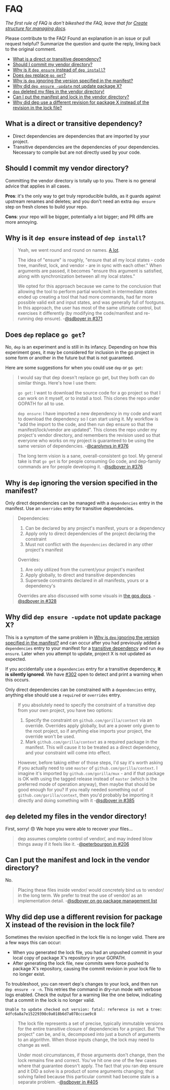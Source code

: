 # FAQ

_The first rule of FAQ is don't bikeshed the FAQ, leave that for
[Create structure for managing docs](https://github.com/golang/dep/issues/331)._

Please contribute to the FAQ! Found an explanation in an issue or pull request helpful?
Summarize the question and quote the reply, linking back to the original comment.

* [What is a direct or transitive dependency?](#what-is-a-direct-or-transitive-dependency)
* [Should I commit my vendor directory?](#should-i-commit-my-vendor-directory)
* [Why is it `dep ensure` instead of `dep install`?](#why-is-it-dep-ensure-instead-of-dep-install)
* [Does `dep` replace `go get`?](#does-dep-replace-go-get)
* [Why is `dep` ignoring the version specified in the manifest?](#why-is-dep-ignoring-the-version-specified-in-the-manifest)
* [Why did `dep ensure -update` not update package X?](#why-did-dep-ensure--update-not-update-package-x)
* [`dep` deleted my files in the vendor directory!](#dep-deleted-my-files-in-the-vendor-directory)
* [Can I put the manifest and lock in the vendor directory?](#can-i-put-the-manifest-and-lock-in-the-vendor-directory)
* [Why did dep use a different revision for package X instead of the revision in the lock file?](#why-did-dep-use-a-different-revision-for-package-x-instead-of-the-revision-in-the-lock-file)

## What is a direct or transitive dependency?
* Direct dependencies are dependencies that are imported by your project.
* Transitive dependencies are the dependencies of your dependencies. Necessary
  to compile but are not directly used by your code.

## Should I commit my vendor directory?

Committing the vendor directory is totally up to you. There is no general advice that applies in all cases.

**Pros**: it's the only way to get truly reproducible builds, as it guards against upstream renames and deletes; and you don't need an extra `dep ensure` step on fresh clones to build your repo.

**Cons**: your repo will be bigger, potentially a lot bigger; and PR diffs are more annoying.

## Why is it `dep ensure` instead of `dep install`?

> Yeah, we went round and round on names. [A lot](https://gist.github.com/jessfraz/315db91b272441f510e81e449f675a8b).
>
> The idea of "ensure" is roughly, "ensure that all my local states - code tree, manifest, lock, and vendor - are in sync with each other." When arguments are passed, it becomes "ensure this argument is satisfied, along with synchronization between all my local states."
>
> We opted for this approach because we came to the conclusion that allowing the tool to perform partial work/exit in intermediate states ended up creating a tool that had more commands, had far more possible valid exit and input states, and was generally full of footguns. In this approach, the user has most of the same ultimate control, but exercises it differently (by modifying the code/manifest and re-running dep ensure).
-[@sdboyer in #371](https://github.com/golang/dep/issues/371#issuecomment-293246832)

## Does `dep` replace `go get`?
No, `dep` is an experiment and is still in its infancy. Depending on how this
experiment goes, it may be considered for inclusion in the go project in some form
or another in the future but that is not guaranteed.

Here are some suggestions for when you could use `dep` or `go get`:
> I would say that dep doesn't replace go get, but they both can do similar things. Here's how I use them:
>
> `go get`: I want to download the source code for a go project so that I can work on it myself, or to install a tool. This clones the repo under GOPATH for all to use.
>
> `dep ensure`: I have imported a new dependency in my code and want to download the dependency so I can start using it. My workflow is "add the import to the code, and then run dep ensure so that the manifest/lock/vendor are updated". This clones the repo under my project's vendor directory, and remembers the revision used so that everyone who works on my project is guaranteed to be using the same version of dependencies.
-[@carolynvs in #376](https://github.com/golang/dep/issues/376#issuecomment-293964655)

> The long term vision is a sane, overall-consistent go tool. My general take is that `go get`
> is for people consuming Go code, and dep-family commands are for people developing it.
-[@sdboyer in #376](https://github.com/golang/dep/issues/376#issuecomment-294045873)

## Why is `dep` ignoring the version specified in the manifest?
Only direct dependencies can be managed with a `dependencies` entry
in the manifest. Use an `overrides` entry for transitive dependencies.

>  Dependencies:
>
>  1. Can be declared by any project's manifest, yours or a dependency
>  2. Apply only to direct dependencies of the project declaring the constraint
>  3. Must not conflict with the `dependencies` declared in any other project's manifest
>
>  Overrides:
>
>  1. Are only utilized from the current/your project's manifest
>  2. Apply globally, to direct and transitive dependencies
>  3. Supersede constraints declared in all manifests, yours or a dependency's
>
>  Overrides are also discussed with some visuals in [the gps docs](https://github.com/sdboyer/gps/wiki/gps-for-Implementors#overrides).
-[@sdboyer in #328](https://github.com/golang/dep/issues/328#issuecomment-286631961)


## Why did `dep ensure -update` not update package X?
This is a symptom of the same problem in [Why is `dep` ignoring the version specified in the manifest?](#why-is-dep-ignoring-the-version-specified-in-the-manifest) and can occur after you had previously added a `dependencies` entry to your manifest for a [transitive dependency](#what-is-a-direct-or-transitive-dependency) and run `dep ensure`. Later when you attempt to update, project X is not updated as expected.

If you accidentally use a `dependencies` entry for a transitive dependency, **it is silently ignored**. We have [#302](https://github.com/golang/dep/issues/302) open to detect and print a warning when this occurs.

Only direct dependencies can be constrained with a `dependencies` entry, anything else should use a `required` or `overrides` entry.

> If you absolutely need to specify the constraint of a transitive dep from your own project, you have two options:
>
> 1. Specify the constraint on `github.com/gorilla/context` via an override. Overrides apply globally, but are a power only given to the root project, so if anything else imports your project, the override won't be used.
> 2. Mark `github.com/gorilla/context` as a required package in the manifest. This will cause it to be treated as a direct dependency, and your constraint will come into effect.
>
> However, before taking either of those steps, I'd say it's worth asking if you actually need to use `master` of `github.com/gorilla/context`. I imagine it's imported by `github.com/gorilla/mux` - and if that package is OK with using the tagged release instead of `master` (which is the preferred mode of operation anyway), then maybe that should be good enough for you? If you really needed something out of `github.com/gorilla/context`, then you'd probably be importing it directly and doing something with it
-[@sdboyer in #385](https://github.com/golang/dep/issues/385#issuecomment-294361087)

## `dep` deleted my files in the vendor directory!
First, sorry! 😞 We hope you were able to recover your files...

> dep assumes complete control of vendor/, and may indeed blow things away if it feels like it.
-[@peterbourgon in #206](https://github.com/golang/dep/issues/206#issuecomment-277139419)

## Can I put the manifest and lock in the vendor directory?
No.

> Placing these files inside vendor/ would concretely bind us to vendor/ in the long term.
> We prefer to treat the use of vendor/ as an implementation detail.
-[@sdboyer on go package management list](https://groups.google.com/d/msg/go-package-management/et1qFUjrkP4/LQFCHP4WBQAJ)

## Why did dep use a different revision for package X instead of the revision in the lock file?
Sometimes the revision specified in the lock file is no longer valid. There are a few
ways this can occur:

* When you generated the lock file, you had an unpushed commit in your local copy of package X's repository in your GOPATH.
* After generating the lock file, new commits were force pushed to package X's repository, causing the commit revision in your lock file to no longer exist.

To troubleshoot, you can revert dep's changes to your lock, and then run `dep ensure -v -n`.
This retries the command in dry-run mode with verbose logs enabled. Check the output
for a warning like the one below, indicating that a commit in the lock is no longer valid.

```
Unable to update checked out version: fatal: reference is not a tree: 4dfc6a8a7e15229398c0a018b6d7a078cccae9c8
```

> The lock file represents a set of precise, typically immutable versions for the entire transitive closure of dependencies for a project. But "the project" can be, and is, decomposed into just a bunch of arguments to an algorithm. When those inputs change, the lock may need to change as well.
>
> Under most circumstances, if those arguments don't change, then the lock remains fine and correct. You've hit one one of the few cases where that guarantee doesn't apply. The fact that you ran dep ensure and it DID a solve is a product of some arguments changing; that solving failed because this particular commit had become stale is a separate problem.
-[@sdboyer in #405](https://github.com/golang/dep/issues/405#issuecomment-295998489)